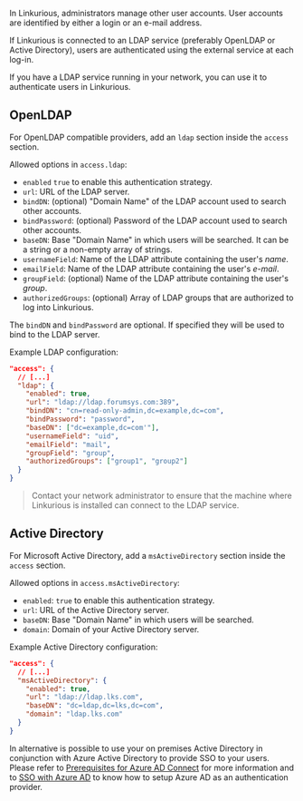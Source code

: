 
In Linkurious, administrators manage other user accounts.
User accounts are identified by either a login or an e-mail address.

If Linkurious is connected to an LDAP service (preferably OpenLDAP or Active Directory),
users are authenticated using the external service at each log-in.

If you have a LDAP service running in your network, you can use it to authenticate users in Linkurious. 

## OpenLDAP

For OpenLDAP compatible providers, add an `ldap` section inside the `access` section.

Allowed options in `access.ldap`:

- `enabled`           `true` to enable this authentication strategy.
- `url`:              URL of the LDAP server.
- `bindDN`:           (optional) "Domain Name" of the LDAP account used to search other accounts.
- `bindPassword`:     (optional) Password of the LDAP account used to search other accounts.
- `baseDN`:           Base "Domain Name" in which users will be searched. It can be a string or a non-empty array of strings.
- `usernameField`:    Name of the LDAP attribute containing the user's *name*.
- `emailField`:       Name of the LDAP attribute containing the user's *e-mail*.
- `groupField`:       (optional) Name of the LDAP attribute containing the user's *group*.
- `authorizedGroups`: (optional) Array of LDAP groups that are authorized to log into Linkurious.

The `bindDN` and `bindPassword` are optional. If specified they will be used to bind to the LDAP server.

Example LDAP configuration:

```json
"access": {
  // [...]
  "ldap": {
    "enabled": true,
    "url": "ldap://ldap.forumsys.com:389",
    "bindDN": "cn=read-only-admin,dc=example,dc=com",
    "bindPassword": "password",
    "baseDN": ["dc=example,dc=com'"],
    "usernameField": "uid",
    "emailField": "mail",
    "groupField": "group",
    "authorizedGroups": ["group1", "group2"]
  }
}
```

> Contact your network administrator to ensure that the machine where Linkurious is installed can connect to the LDAP service.

## Active Directory

For Microsoft Active Directory, add a `msActiveDirectory` section inside the `access` section.

Allowed options in `access.msActiveDirectory`:

- `enabled`: `true` to enable this authentication strategy.
- `url`:     URL of the Active Directory server.
- `baseDN`:  Base "Domain Name" in which users will be searched.
- `domain`:  Domain of your Active Directory server.

Example Active Directory configuration:

```json
"access": {
  // [...]
  "msActiveDirectory": {
    "enabled": true,
    "url": "ldap://ldap.lks.com",
    "baseDN": "dc=ldap,dc=lks,dc=com",
    "domain": "ldap.lks.com"
  }
}
```

In alternative is possible to use your on premises Active Directory in conjunction with Azure Active Directory to provide SSO to your users.
Please refer to [Prerequisites for Azure AD Connect](https://docs.microsoft.com/en-us/azure/active-directory/connect/active-directory-aadconnect-prerequisites) for more information and to
[SSO with Azure AD](/sso-azure) to know how to setup Azure AD as an authentication provider.
